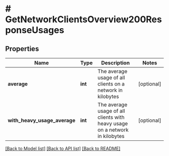 # # GetNetworkClientsOverview200ResponseUsages

## Properties

Name | Type | Description | Notes
------------ | ------------- | ------------- | -------------
**average** | **int** | The average usage of all clients on a network in kilobytes | [optional]
**with_heavy_usage_average** | **int** | The average usage of all clients with heavy usage on a network in kilobytes | [optional]

[[Back to Model list]](../../README.md#models) [[Back to API list]](../../README.md#endpoints) [[Back to README]](../../README.md)
